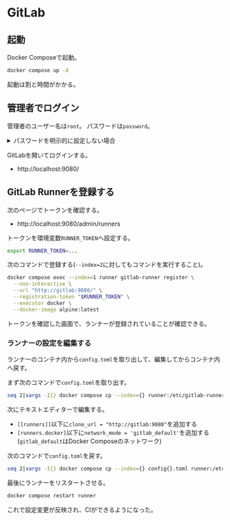 # GitLab

## 起動

Docker Composeで起動。

```bash
docker compose up -d
```

起動は割と時間がかかる。

## 管理者でログイン

管理者のユーザー名は`root`。
パスワードは`password`。

<details>
<summary>パスワードを明示的に設定しない場合</summary>
パスワードは明示的に設定しているが、そうしない場合は自動生成されて確認用に`/etc/gitlab/initial_root_password`へファイル出力される。
その場合、次のコマンドでパスワードを確認する。

```bash
docker compose exec gitlab cat /etc/gitlab/initial_root_password
```
</details>

GitLabを開いてログインする。

- http://localhost:9080/

## GitLab Runnerを登録する

次のページでトークンを確認する。

- http://localhost:9080/admin/runners

トークンを環境変数`RUNNER_TOKEN`へ設定する。

```bash
export RUNNER_TOKEN=...
```

次のコマンドで登録する(`--index=2`に対してもコマンドを実行すること)。

```bash
docker compose exec --index=1 runner gitlab-runner register \
  --non-interactive \
  --url "http://gitlab:9080/" \
  --registration-token "$RUNNER_TOKEN" \
  --executor docker \
  --docker-image alpine:latest
```

トークンを確認した画面で、ランナーが登録されていることが確認できる。

### ランナーの設定を編集する

ランナーのコンテナ内から`config.toml`を取り出して、編集してからコンテナ内へ戻す。

まず次のコマンドで`config.toml`を取り出す。

```bash
seq 2|xargs -I{} docker compose cp --index={} runner:/etc/gitlab-runner/config.toml config{}.toml
```

次にテキストエディターで編集する。

- `[[runners]]`以下に`clone_url = "http://gitlab:9080"`を追加する
- `[runners.docker]`以下に`network_mode = 'gitlab_default'`を追加する(`gitlab_default`はDocker Composeのネットワーク)

次のコマンドで`config.toml`を戻す。

```bash
seq 2|xargs -I{} docker compose cp --index={} config{}.toml runner:/etc/gitlab-runner/config.toml
```

最後にランナーをリスタートさせる。

```bash
docker compose restart runner
```

これで設定変更が反映され、CIができるようになった。

